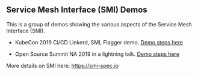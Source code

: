 ## Service Mesh Interface (SMI) Demos

This is a group of demos showing the various aspects of the Service Mesh Interface (SMI).

* KubeCon 2019 CI/CD Linkerd, SMI, Flagger demo. [Demo steps here](./kube-con-2019/demo-setup.md)

* Open Source Summit NA 2019 in a lightning talk. [Demo steps here](./os-summit-demo/service-mesh-demo.md)

More details on SMI here: https://smi-spec.io 